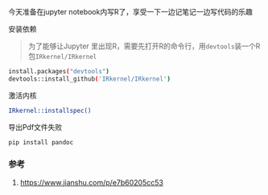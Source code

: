 今天准备在jupyter notebook内写R了，享受一下一边记笔记一边写代码的乐趣

安装依赖

> 为了能够让Jupyter 里出现R，需要先打开R的命令行，用`devtools`装一个R包`IRkernel/IRkernel`

```bash
install.packages("devtools")
devtools::install_github('IRkernel/IRkernel')
```

激活内核

```bash
IRkernel::installspec()
```

导出Pdf文件失败

```bash
pip install pandoc
```





### 参考

1. https://www.jianshu.com/p/e7b60205cc53

